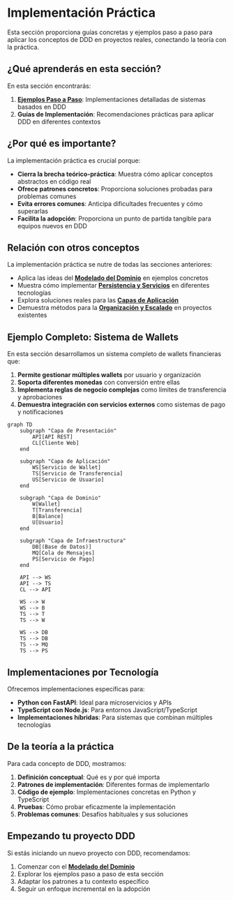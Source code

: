 # Implementación Práctica

Esta sección proporciona guías concretas y ejemplos paso a paso para aplicar los conceptos de DDD en proyectos reales, conectando la teoría con la práctica.

## ¿Qué aprenderás en esta sección?

En esta sección encontrarás:

1. [**Ejemplos Paso a Paso**](examples.md): Implementaciones detalladas de sistemas basados en DDD
2. **Guías de Implementación**: Recomendaciones prácticas para aplicar DDD en diferentes contextos

## ¿Por qué es importante?

La implementación práctica es crucial porque:

- **Cierra la brecha teórico-práctica**: Muestra cómo aplicar conceptos abstractos en código real
- **Ofrece patrones concretos**: Proporciona soluciones probadas para problemas comunes
- **Evita errores comunes**: Anticipa dificultades frecuentes y cómo superarlas
- **Facilita la adopción**: Proporciona un punto de partida tangible para equipos nuevos en DDD

## Relación con otros conceptos

La implementación práctica se nutre de todas las secciones anteriores:

- Aplica las ideas del [**Modelado del Dominio**](../modelado-del-dominio/index.md) en ejemplos concretos
- Muestra cómo implementar [**Persistencia y Servicios**](../persistencia-y-servicios/index.md) en diferentes tecnologías
- Explora soluciones reales para las [**Capas de Aplicación**](../capas-de-aplicacion/index.md)
- Demuestra métodos para la [**Organización y Escalado**](../organizacion-y-escalado/index.md) en proyectos existentes

## Ejemplo Completo: Sistema de Wallets

En esta sección desarrollamos un sistema completo de wallets financieras que:

1. **Permite gestionar múltiples wallets** por usuario y organización
2. **Soporta diferentes monedas** con conversión entre ellas
3. **Implementa reglas de negocio complejas** como límites de transferencia y aprobaciones
4. **Demuestra integración con servicios externos** como sistemas de pago y notificaciones

```mermaid
graph TD
    subgraph "Capa de Presentación"
        API[API REST]
        CL[Cliente Web]
    end
    
    subgraph "Capa de Aplicación"
        WS[Servicio de Wallet]
        TS[Servicio de Transferencia]
        US[Servicio de Usuario]
    end
    
    subgraph "Capa de Dominio"
        W[Wallet]
        T[Transferencia]
        B[Balance]
        U[Usuario]
    end
    
    subgraph "Capa de Infraestructura"
        DB[(Base de Datos)]
        MQ[Cola de Mensajes]
        PS[Servicio de Pago]
    end
    
    API --> WS
    API --> TS
    CL --> API
    
    WS --> W
    WS --> B
    TS --> T
    TS --> W
    
    WS --> DB
    TS --> DB
    TS --> MQ
    TS --> PS
```

## Implementaciones por Tecnología

Ofrecemos implementaciones específicas para:

- **Python con FastAPI**: Ideal para microservicios y APIs
- **TypeScript con Node.js**: Para entornos JavaScript/TypeScript
- **Implementaciones híbridas**: Para sistemas que combinan múltiples tecnologías

## De la teoría a la práctica

Para cada concepto de DDD, mostramos:

1. **Definición conceptual**: Qué es y por qué importa
2. **Patrones de implementación**: Diferentes formas de implementarlo
3. **Código de ejemplo**: Implementaciones concretas en Python y TypeScript
4. **Pruebas**: Cómo probar eficazmente la implementación
5. **Problemas comunes**: Desafíos habituales y sus soluciones

## Empezando tu proyecto DDD

Si estás iniciando un nuevo proyecto con DDD, recomendamos:

1. Comenzar con el [**Modelado del Dominio**](../modelado-del-dominio/index.md)
2. Explorar los ejemplos paso a paso de esta sección
3. Adaptar los patrones a tu contexto específico
4. Seguir un enfoque incremental en la adopción 